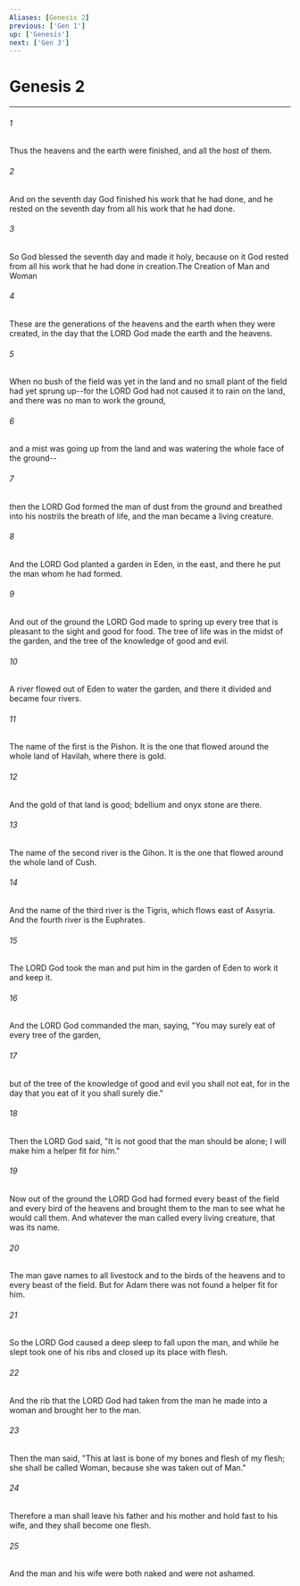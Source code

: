 ```yaml
---
Aliases: [Genesis 2]
previous: ['Gen 1']
up: ['Genesis']
next: ['Gen 3']
---
```

# Genesis 2

***

 

###### 1 
Thus the heavens and the earth were finished, and all the host of them. 
 

###### 2 
And on the seventh day God finished his work that he had done, and he rested on the seventh day from all his work that he had done. 
 

###### 3 
So God blessed the seventh day and made it holy, because on it God rested from all his work that he had done in creation.The Creation of Man and Woman
 
 

###### 4 
These are the generations 
 of the heavens and the earth when they were created, 
 in the day that the LORD God made the earth and the heavens.
 
 

###### 5 
When no bush of the field was yet in the land and no small plant of the field had yet sprung up--for the LORD God had not caused it to rain on the land, and there was no man to work the ground, 
 

###### 6 
and a mist was going up from the land and was watering the whole face of the ground-- 
 

###### 7 
then the LORD God formed the man of dust from the ground and breathed into his nostrils the breath of life, and the man became a living creature. 
 

###### 8 
And the LORD God planted a garden in Eden, in the east, and there he put the man whom he had formed. 
 

###### 9 
And out of the ground the LORD God made to spring up every tree that is pleasant to the sight and good for food. The tree of life was in the midst of the garden, and the tree of the knowledge of good and evil.
 
 

###### 10 
A river flowed out of Eden to water the garden, and there it divided and became four rivers. 
 

###### 11 
The name of the first is the Pishon. It is the one that flowed around the whole land of Havilah, where there is gold. 
 

###### 12 
And the gold of that land is good; bdellium and onyx stone are there. 
 

###### 13 
The name of the second river is the Gihon. It is the one that flowed around the whole land of Cush. 
 

###### 14 
And the name of the third river is the Tigris, which flows east of Assyria. And the fourth river is the Euphrates.
 
 

###### 15 
The LORD God took the man and put him in the garden of Eden to work it and keep it. 
 

###### 16 
And the LORD God commanded the man, saying, "You may surely eat of every tree of the garden, 
 

###### 17 
but of the tree of the knowledge of good and evil you shall not eat, for in the day that you eat of it you shall surely die."
 
 

###### 18 
Then the LORD God said, "It is not good that the man should be alone; I will make him a helper fit for him." 
 

###### 19 
Now out of the ground the LORD God had formed every beast of the field and every bird of the heavens and brought them to the man to see what he would call them. And whatever the man called every living creature, that was its name. 
 

###### 20 
The man gave names to all livestock and to the birds of the heavens and to every beast of the field. But for Adam there was not found a helper fit for him. 
 

###### 21 
So the LORD God caused a deep sleep to fall upon the man, and while he slept took one of his ribs and closed up its place with flesh. 
 

###### 22 
And the rib that the LORD God had taken from the man he made into a woman and brought her to the man. 
 

###### 23 
Then the man said,
 "This at last is bone of my bones 
 and flesh of my flesh; 
 she shall be called Woman, 
 because she was taken out of Man."
 
 

###### 24 
Therefore a man shall leave his father and his mother and hold fast to his wife, and they shall become one flesh. 
 

###### 25 
And the man and his wife were both naked and were not ashamed.
 
